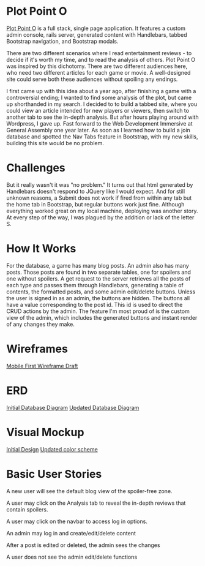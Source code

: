 # Plot Point O

[Plot Point O](http://jenweber.github.io/plot-point-o-front-end/) is a full stack, single page application. It features a custom admin console, rails server, generated content with Handlebars, tabbed Bootstrap navigation, and Bootstrap modals.

There are two different scenarios where I read entertainment reviews - to decide if it's worth my time, and to read the analysis of others. Plot Point O was inspired by this dichotomy. There are two different audiences here, who need two different articles for each game or movie. A well-designed site could serve both these audiences without spoiling any endings.

I first came up with this idea about a year ago, after finishing a game with a controversial ending; I wanted to find some analysis of the plot, but came up shorthanded in my search. I decided to to build a tabbed site, where you could view an article intended for new players or viewers, then switch to another tab to see the in-depth analysis. But after hours playing around with Wordpress, I gave up. Fast forward to the Web Development Immersive at General Assembly one year later. As soon as I learned how to build a join database and spotted the Nav Tabs feature in Bootstrap, with my new skills, building this site would be no problem.

# Challenges
But it really wasn't it was "no problem." It turns out that html generated by Handlebars doesn't respond to JQuery like I would expect. And for still unknown reasons, a Submit does not work if fired from within any tab but the home tab in Bootstrap, but regular buttons work just fine. Although everything worked great on my local machine, deploying was another story. At every step of the way, I was plagued by the addition or lack of the letter S.

# How It Works
For the database, a game has many blog posts. An admin also has many posts. Those posts are found in two separate tables, one for spoilers and one without spoilers. A get request to the server retrieves all the posts of each type and passes them through Handlebars, generating a table of contents, the formatted posts, and some admin edit/delete buttons. Unless the user is signed in as an admin, the buttons are hidden. The buttons all have a value corresponding to the post id. This id is used to direct the CRUD actions by the admin. The feature I'm most proud of is the custom view of the admin, which includes the generated buttons and instant render of any changes they make.

# Wireframes
[Mobile First Wireframe Draft](https://drive.google.com/file/d/0BxL5EMSDOzzwMmRqb2dmZkRUM2s/view?usp=sharing)

# ERD
[Initial Database Diagram](https://drive.google.com/file/d/0BxL5EMSDOzzwSVNmNk5NSXVrdEk/view?usp=sharing)
[Updated Database Diagram](https://drive.google.com/file/d/0BxL5EMSDOzzwMTZaVnhINHlNLXc/view?usp=sharing)

# Visual Mockup
[Initial Design](https://drive.google.com/file/d/0BxL5EMSDOzzwaDNqNXRmVUlRd2M/view?usp=sharing)
[Updated color scheme](https://drive.google.com/file/d/0BxL5EMSDOzzwa0lFMkxYTWpfcmc/view?usp=sharing)

# Basic User Stories
A new user will see the default blog view of the spoiler-free zone.

A user may click on the Analysis tab to reveal the in-depth reviews that contain spoilers.

A user may click on the navbar to access log in options.

An admin may log in and create/edit/delete content

After a post is edited or deleted, the admin sees the changes

A user does not see the admin edit/delete functions
